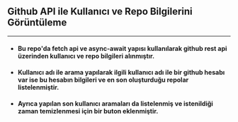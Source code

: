 ## Github API ile Kullanıcı ve Repo Bilgilerini Görüntüleme

<hr>

- #### Bu repo'da fetch api ve async-await yapısı kullanılarak github rest api üzerinden kullanıcı ve repo bilgileri alınmıştır.

- #### Kullanıcı adı ile arama yapılarak ilgili kullanıcı adı ile bir github hesabı var ise bu hesabın bilgileri ve en son oluşturduğu repolar listelenmiştir.

- #### Ayrıca yapılan son kullanıcı aramaları da listelenmiş ve istenildiği zaman temizlenmesi için bir buton eklenmiştir.